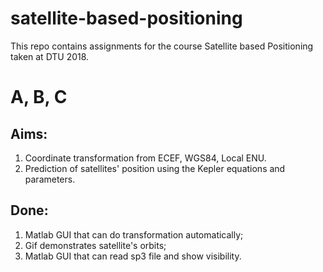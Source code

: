 # satellite-based-positioning

This repo contains assignments for the course Satellite based Positioning taken at DTU 2018.

# A, B, C
## Aims:
1. Coordinate transformation from ECEF, WGS84, Local ENU.
2. Prediction of satellites' position using the Kepler equations and parameters.
## Done:
1. Matlab GUI that can do transformation automatically;
2. Gif demonstrates satellite's orbits;
3. Matlab GUI that can read sp3 file and show visibility.
